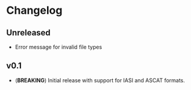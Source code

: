 # Changelog

## Unreleased
- Error message for invalid file types

## v0.1
- (**BREAKING**) Initial release with support for IASI and ASCAT formats.